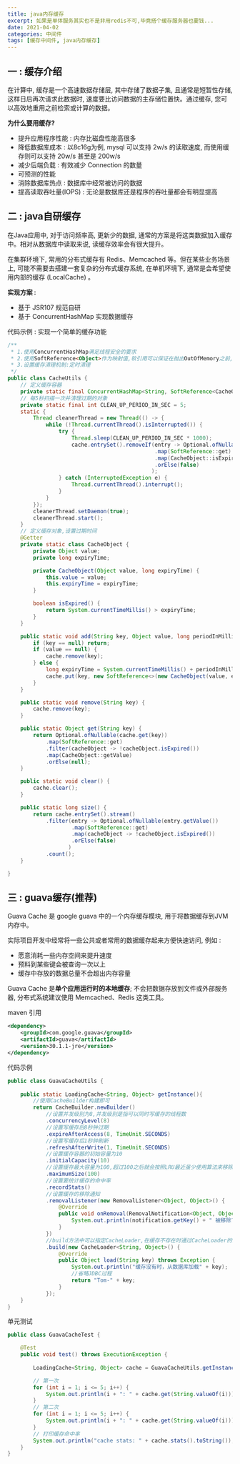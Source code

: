 ```yaml
---
title: java内存缓存
excerpt: 如果是单体服务其实也不是非用redis不可,毕竟搭个缓存服务器也要钱...
date: 2021-04-02
categories: 中间件
tags: [缓存中间件, java内存缓存]
---
```




## 一 : 缓存介绍

在计算中, 缓存是一个高速数据存储层, 其中存储了数据子集, 且通常是短暂性存储, 这样日后再次请求此数据时, 速度要比访问数据的主存储位置快。通过缓存, 您可以高效地重用之前检索或计算的数据。

**为什么要用缓存?**

* 提升应用程序性能 : 内存比磁盘性能高很多
* 降低数据库成本 : 以8c16g为例, mysql 可以支持 2w/s 的读取速度, 而使用缓存则可以支持 20w/s 甚至是 200w/s
* 减少后端负载 : 有效减少 Connection 的数量
* 可预测的性能
* 消除数据库热点 : 数据库中经常被访问的数据
* 提高读取吞吐量(IOPS) : 无论是数据库还是程序的吞吐量都会有明显提高



## 二 : java自研缓存

在Java应用中, 对于访问频率高, 更新少的数据, 通常的方案是将这类数据加入缓存中。相对从数据库中读取来说, 读缓存效率会有很大提升。

在集群环境下, 常用的分布式缓存有 Redis、Memcached 等。但在某些业务场景上, 可能不需要去搭建一套复杂的分布式缓存系统, 在单机环境下, 通常是会希望使用内部的缓存 (LocalCache) 。

**实现方案 :**

* 基于 JSR107 规范自研
* 基于 ConcurrentHashMap 实现数据缓存

代码示例 : 实现一个简单的缓存功能

```java
/**
 * 1.使用ConcurrentHashMap满足线程安全的要求
 * 2.使用SoftReference<Object>作为映射值,软引用可以保证在抛出OutOfMemory之前,如果缺少内存,将删除引用的对象
 * 3.设置缓存清理机制:定时清理
 */
public class CacheUtils {
    // 定义缓存容器
    private static final ConcurrentHashMap<String, SoftReference<CacheObject>> cache = new ConcurrentHashMap<>();
    // 每5秒扫描一次并清理过期的对象
    private static final int CLEAN_UP_PERIOD_IN_SEC = 5;
    static {
        Thread cleanerThread = new Thread(() -> {
            while (!Thread.currentThread().isInterrupted()) {
                try {
                    Thread.sleep(CLEAN_UP_PERIOD_IN_SEC * 1000);
                    cache.entrySet().removeIf(entry -> Optional.ofNullable(entry.getValue())
                                              .map(SoftReference::get)
                                              .map(CacheObject::isExpired)
                                              .orElse(false)
                                             );
                } catch (InterruptedException e) {
                    Thread.currentThread().interrupt();
                }
            }
        });
        cleanerThread.setDaemon(true);
        cleanerThread.start();
    }
    // 定义缓存对象,设置过期时间
    @Getter
    private static class CacheObject {
        private Object value;
        private long expiryTime;

        private CacheObject(Object value, long expiryTime) {
            this.value = value;
            this.expiryTime = expiryTime;
        }

        boolean isExpired() {
            return System.currentTimeMillis() > expiryTime;
        }
    }

    public static void add(String key, Object value, long periodInMillis) {
        if (key == null) return;
        if (value == null) {
            cache.remove(key);
        } else {
            long expiryTime = System.currentTimeMillis() + periodInMillis;
            cache.put(key, new SoftReference<>(new CacheObject(value, expiryTime)));
        }
    }

    public static void remove(String key) {
        cache.remove(key);
    }

    public static Object get(String key) {
        return Optional.ofNullable(cache.get(key))
            .map(SoftReference::get)
            .filter(cacheObject -> !cacheObject.isExpired())
            .map(CacheObject::getValue)
            .orElse(null);
    }

    public static void clear() {
        cache.clear();
    }

    public static long size() {
        return cache.entrySet().stream()
            .filter(entry -> Optional.ofNullable(entry.getValue())
                    .map(SoftReference::get)
                    .map(cacheObject -> !cacheObject.isExpired())
                    .orElse(false)
                   )
            .count();
    }

}
```



## 三 : guava缓存(推荐)

Guava Cache 是 google guava 中的一个内存缓存模块, 用于将数据缓存到JVM内存中。

实际项目开发中经常将一些公共或者常用的数据缓存起来方便快速访问, 例如 : 

* 愿意消耗一些内存空间来提升速度
* 预料到某些键会被查询一次以上
* 缓存中存放的数据总量不会超出内存容量

Guava Cache 是**单个应用运行时的本地缓存**; 不会把数据存放到文件或外部服务器, 分布式系统建议使用 Memcached、Redis 这类工具。

maven 引用

```xml
<dependency>
    <groupId>com.google.guava</groupId>
    <artifactId>guava</artifactId>
    <version>30.1.1-jre</version>
</dependency>
```

代码示例

```java
public class GuavaCacheUtils {
    
    public static LoadingCache<String, Object> getInstance(){
        //使用CacheBuilder构建即可
        return CacheBuilder.newBuilder()
            //设置并发级别为8,并发级别是指可以同时写缓存的线程数
            .concurrencyLevel(8)
            //设置写缓存后8秒钟过期
            .expireAfterAccess(8, TimeUnit.SECONDS)
            //设置写缓存后1秒钟刷新
            .refreshAfterWrite(1, TimeUnit.SECONDS)
            //设置缓存容器的初始容量为10
            .initialCapacity(10)
            //设置缓存最大容量为100,超过100之后就会按照LRU最近虽少使用算法来移除缓存项
            .maximumSize(100)
            //设置要统计缓存的命中率
            .recordStats()
            //设置缓存的移除通知
            .removalListener(new RemovalListener<Object, Object>() {
                @Override
                public void onRemoval(RemovalNotification<Object, Object> notification) {
                    System.out.println(notification.getKey() + " 被移除了，原因： " + notification.getCause());
                }
            })
            //build方法中可以指定CacheLoader,在缓存不存在时通过CacheLoader的实现自动加载缓存
            .build(new CacheLoader<String, Object>() {
                @Override
                public Object load(String key) throws Exception {
                    System.out.println("缓存没有时，从数据库加载" + key);
                    //省略JDBC过程
                    return "Tom-" + key;
                }
            });
    }
}
```

单元测试

```java
public class GuavaCacheTest {

    @Test
    public void test() throws ExecutionException {
        
        LoadingCache<String, Object> cache = GuavaCacheUtils.getInstance();

        // 第一次
        for (int i = 1; i <= 5; i++) {
            System.out.println(i + ": " + cache.get(String.valueOf(i)));
        }
        // 第二次
        for (int i = 1; i <= 5; i++) {
            System.out.println(i + ": " + cache.get(String.valueOf(i)));
        }
        // 打印缓存命中率
        System.out.println("cache stats: " + cache.stats().toString());
    }
}
```



